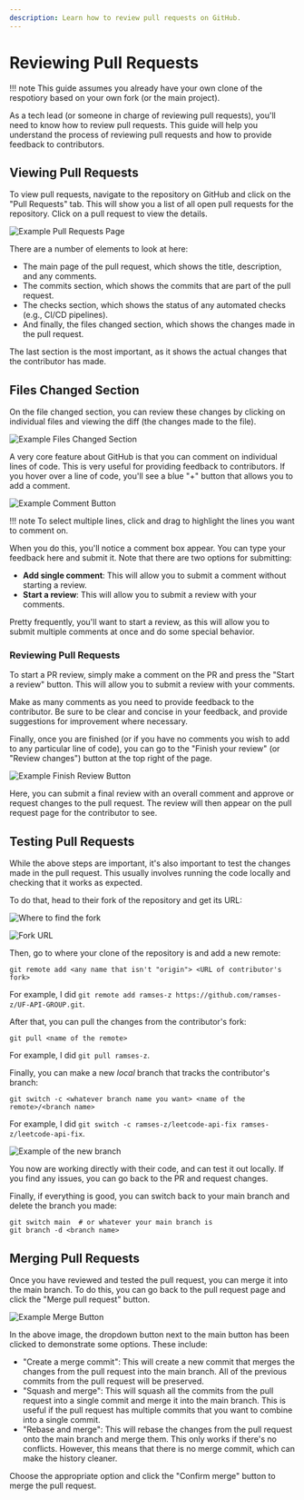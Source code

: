```yaml
---
description: Learn how to review pull requests on GitHub.
---
```


# Reviewing Pull Requests

!!! note
    This guide assumes you already have your own clone of the respotiory based on your own fork (or the main project).

As a tech lead (or someone in charge of reviewing pull requests), you'll need to know how to review pull requests. This guide will help you understand the process of reviewing pull requests and how to provide feedback to contributors.

## Viewing Pull Requests

To view pull requests, navigate to the repository on GitHub and click on the "Pull Requests" tab. This will show you a list of all open pull requests for the repository. Click on a pull request to view the details.

![Example Pull Requests Page](pr_page.png)

There are a number of elements to look at here:
- The main page of the pull request, which shows the title, description, and any comments.
- The commits section, which shows the commits that are part of the pull request.
- The checks section, which shows the status of any automated checks (e.g., CI/CD pipelines).
- And finally, the files changed section, which shows the changes made in the pull request.

The last section is the most important, as it shows the actual changes that the contributor has made.

## Files Changed Section

On the file changed section, you can review these changes by clicking on individual files and viewing the diff (the changes made to the file).

![Example Files Changed Section](pr_diff.png)

A very core feature about GitHub is that you can comment on individual lines of code. This is very useful for providing feedback to contributors. If you hover over a line of code, you'll see a blue "+" button that allows you to add a comment.

![Example Comment Button](pr_blue_button.png)

!!! note
    To select multiple lines, click and drag to highlight the lines you want to comment on.

When you do this, you'll notice a comment box appear. You can type your feedback here and submit it.
Note that there are two options for submitting:
- **Add single comment**: This will allow you to submit a comment without starting a review.
- **Start a review**: This will allow you to submit a review with your comments.

Pretty frequently, you'll want to start a review, as this will allow you to submit multiple comments at once and do some special behavior.

### Reviewing Pull Requests

To start a PR review, simply make a comment on the PR and press the "Start a review" button. This will allow you to submit a review with your comments.

Make as many comments as you need to provide feedback to the contributor. Be sure to be clear and concise in your feedback, and provide suggestions for improvement where necessary.

Finally, once you are finished (or if you have no comments you wish to add to any particular line of code), you can go to the "Finish your review" (or "Review changes") button at the top right of the page.

![Example Finish Review Button](pr_finish_review.png)

Here, you can submit a final review with an overall comment and approve or request changes to the pull request. The review will then appear on the pull request page for the contributor to see.

## Testing Pull Requests

While the above steps are important, it's also important to test the changes made in the pull request. This usually involves running the code locally and checking that it works as expected.

To do that, head to their fork of the repository and get its URL:

![Where to find the fork](pr_page_fun_circle.png)

![Fork URL](pr_fork_url.png)

Then, go to where your clone of the repository is and add a new remote:

```
git remote add <any name that isn't "origin"> <URL of contributor's fork>
```

For example, I did `git remote add ramses-z https://github.com/ramses-z/UF-API-GROUP.git`.

After that, you can pull the changes from the contributor's fork:

```
git pull <name of the remote>
```

For example, I did `git pull ramses-z`.

Finally, you can make a new *local* branch that tracks the contributor's branch:

```
git switch -c <whatever branch name you want> <name of the remote>/<branch name>
```

For example, I did `git switch -c ramses-z/leetcode-api-fix ramses-z/leetcode-api-fix`.

![Example of the new branch](git_switch_remote.png)

You now are working directly with their code, and can test it out locally. If you find any issues, you can go back to the PR and request changes.

Finally, if everything is good, you can switch back to your main branch and delete the branch you made:

```
git switch main  # or whatever your main branch is
git branch -d <branch name>
```

## Merging Pull Requests

Once you have reviewed and tested the pull request, you can merge it into the main branch. To do this, you can go back to the pull request page and click the "Merge pull request" button.

![Example Merge Button](pr_approve.png)

In the above image, the dropdown button next to the main button has been clicked to demonstrate some options. These include:
- "Create a merge commit": This will create a new commit that merges the changes from the pull request into the main branch. All of the previous commits from the pull request will be preserved.
- "Squash and merge": This will squash all the commits from the pull request into a single commit and merge it into the main branch. This is useful if the pull request has multiple commits that you want to combine into a single commit.
- "Rebase and merge": This will rebase the changes from the pull request onto the main branch and merge them. This only works if there's no conflicts. However, this means that there is no merge commit, which can make the history cleaner.

Choose the appropriate option and click the "Confirm merge" button to merge the pull request.